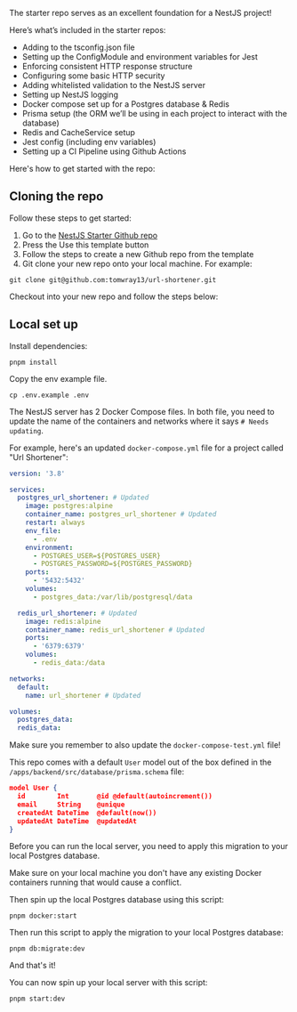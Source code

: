 The starter repo serves as an excellent foundation for a NestJS project!

Here’s what’s included in the starter repos:

- Adding to the tsconfig.json file
- Setting up the ConfigModule and environment variables for Jest
- Enforcing consistent HTTP response structure
- Configuring some basic HTTP security
- Adding whitelisted validation to the NestJS server
- Setting up NestJS logging
- Docker compose set up for a Postgres database & Redis
- Prisma setup (the ORM we’ll be using in each project to interact with the database)
- Redis and CacheService setup
- Jest config (including env variables)
- Setting up a CI Pipeline using Github Actions

Here's how to get started with the repo:

## Cloning the repo

Follow these steps to get started:

1. Go to the [NestJS Starter Github repo](https://github.com/tomwray13/nestjs-starter)
2. Press the Use this template button
3. Follow the steps to create a new Github repo from the template
4. Git clone your new repo onto your local machine. For example:

```
git clone git@github.com:tomwray13/url-shortener.git
```

Checkout into your new repo and follow the steps below:

## Local set up

Install dependencies:

```
pnpm install
```

Copy the env example file.

```
cp .env.example .env
```


The NestJS server has 2 Docker Compose files. In both file, you need to update the name of the containers and networks where it says `# Needs updating`.

For example, here's an updated `docker-compose.yml` file for a project called "Url Shortener":

```yml
version: '3.8'

services:
  postgres_url_shortener: # Updated
    image: postgres:alpine
    container_name: postgres_url_shortener # Updated
    restart: always
    env_file:
      - .env
    environment:
      - POSTGRES_USER=${POSTGRES_USER}
      - POSTGRES_PASSWORD=${POSTGRES_PASSWORD}
    ports:
      - '5432:5432'
    volumes:
      - postgres_data:/var/lib/postgresql/data

  redis_url_shortener: # Updated
    image: redis:alpine
    container_name: redis_url_shortener # Updated
    ports:
      - '6379:6379'
    volumes:
      - redis_data:/data

networks:
  default:
    name: url_shortener # Updated

volumes:
  postgres_data:
  redis_data:
```

Make sure you remember to also update the `docker-compose-test.yml` file!

This repo comes with a default `User` model out of the box defined in the `/apps/backend/src/database/prisma.schema` file:

```json
model User {
  id        Int       @id @default(autoincrement())
  email     String    @unique
  createdAt DateTime  @default(now())
  updatedAt DateTime  @updatedAt
}
```

Before you can run the local server, you need to apply this migration to your local Postgres database.

Make sure on your local machine you don't have any existing Docker containers running that would cause a conflict.

Then spin up the local Postgres database using this script:

```shell
pnpm docker:start
```

Then run this script to apply the migration to your local Postgres database:

```shell
pnpm db:migrate:dev
```

And that's it!

You can now spin up your local server with this script:

```shell
pnpm start:dev
```
